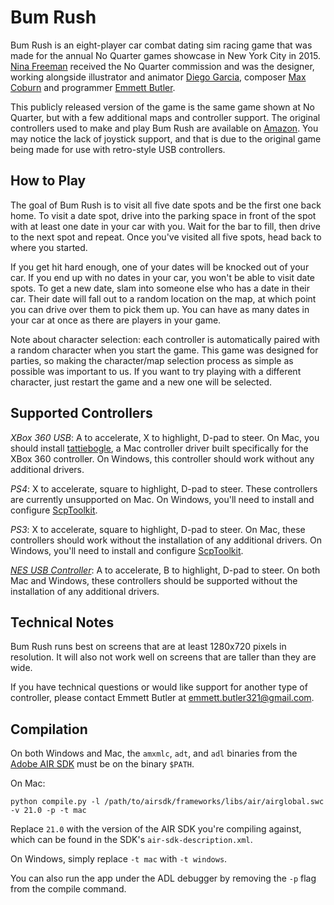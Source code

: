 Bum Rush
========

Bum Rush is an eight-player car combat dating sim racing game that was made for the annual No Quarter
games showcase in New York City in 2015. [Nina Freeman](https://twitter.com/hentaiphd) received the No Quarter commission and was the designer, working alongside illustrator and animator [Diego
Garcia](https://twitter.com/radstronomical), composer [Max
Coburn](https://twitter.com/chordslayermaxo) and programmer [Emmett Butler](https://twitter.com/sensitiveemmett).

This publicly released version of the game is the same game shown at No Quarter, but with a few additional maps and controller support. The original controllers used to make and play Bum Rush are available on [Amazon](https://www.amazon.com/gp/product/B002YVD3KM/ref=od_aui_detailpages00?ie=UTF8&psc=1). You may notice the lack of joystick support, and that is due to the original game being made for use with retro-style USB controllers.

How to Play
-----------

The goal of Bum Rush is to visit all five date spots and be the first one back
home. To visit a date spot, drive into the parking space in front of the spot
with at least one date in your car with you. Wait for the bar to fill, then
drive to the next spot and repeat. Once you've visited all five spots, head
back to where you started.

If you get hit hard enough, one of your dates will be knocked out of your car.
If you end up with no dates in your car, you won't be able to visit date
spots. To get a new date, slam into someone else who has a date in their car.
Their date will fall out to a random location on the map, at which point you
can drive over them to pick them up. You can have as many dates in your car at
once as there are players in your game.

Note about character selection: each controller is automatically paired with a random character when you start the game. This game was designed for parties, so making the character/map selection process as simple as possible was important to us. If you want to try playing with a different character, just restart the game and a new one will be selected.

Supported Controllers
---------------------

*XBox 360 USB*: A to accelerate, X to highlight, D-pad to steer. On Mac, you
should install [tattiebogle](http://tattiebogle.net/index.php/ProjectRoot/Xbox360Controller/OsxDriver),
a Mac controller driver built specifically for the XBox 360 controller. On Windows,
this controller should work without any additional drivers.

*PS4*: X to accelerate, square to highlight, D-pad to steer. These controllers
are currently unsupported on Mac. On Windows, you'll need to install and configure
[ScpToolkit](https://github.com/nefarius/ScpToolkit).

*PS3*: X to accelerate, square to highlight, D-pad to steer. On Mac, these
controllers should work without the installation of any additional drivers. On
Windows, you'll need to install and configure
[ScpToolkit](https://github.com/nefarius/ScpToolkit).

[*NES USB Controller*](https://www.amazon.com/Classic-USB-NES-Controller-PC/dp/B002YVD3KM?ie=UTF8&*Version*=1&*entries*=0):
A to accelerate, B to highlight, D-pad to steer. On both Mac and Windows,
these controllers should be supported without the installation of any additional
drivers.

Technical Notes
---------------

Bum Rush runs best on screens that are at least 1280x720 pixels in resolution.
It will also not work well on screens that are taller than they are wide.

If you have technical questions or would like support for another type of controller,
please contact Emmett Butler at emmett.butler321@gmail.com.

Compilation
-----------

On both Windows and Mac, the `amxmlc`, `adt`, and `adl` binaries from the
[Adobe AIR SDK](http://www.adobe.com/devnet/air/air-sdk-download.html) must be
on the binary `$PATH`.

On Mac:

    python compile.py -l /path/to/airsdk/frameworks/libs/air/airglobal.swc -v 21.0 -p -t mac

Replace `21.0` with the version of the AIR SDK you're compiling against, which
can be found in the SDK's `air-sdk-description.xml`.

On Windows, simply replace `-t mac` with `-t windows`.

You can also run the app under the ADL debugger by removing the `-p` flag from
the compile command.

